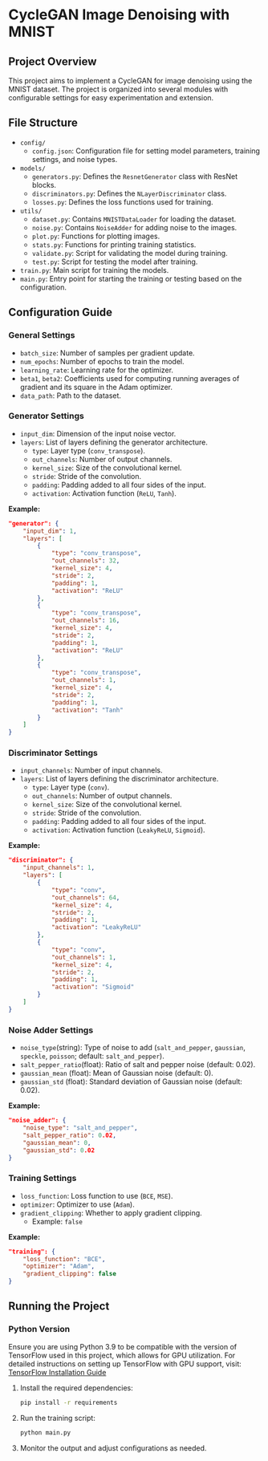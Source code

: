 # CycleGAN Image Denoising with MNIST

## Project Overview
This project aims to implement a CycleGAN for image denoising using the MNIST dataset. The project is organized into several modules with configurable settings for easy experimentation and extension.

## File Structure
- `config/`
  - `config.json`: Configuration file for setting model parameters, training settings, and noise types.
- `models/`
  - `generators.py`: Defines the `ResnetGenerator` class with ResNet blocks.
  - `discriminators.py`: Defines the `NLayerDiscriminator` class.
  - `losses.py`: Defines the loss functions used for training.
- `utils/`
  - `dataset.py`: Contains `MNISTDataLoader` for loading the dataset.
  - `noise.py`: Contains `NoiseAdder` for adding noise to the images.
  - `plot.py`: Functions for plotting images.
  - `stats.py`: Functions for printing training statistics.
  - `validate.py`: Script for validating the model during training.
  - `test.py`: Script for testing the model after training.
- `train.py`: Main script for training the models.
- `main.py`: Entry point for starting the training or testing based on the configuration.

## Configuration Guide

### General Settings
- `batch_size`: Number of samples per gradient update. 
- `num_epochs`: Number of epochs to train the model.
- `learning_rate`: Learning rate for the optimizer.
- `beta1`, `beta2`: Coefficients used for computing running averages of gradient and its square in the Adam optimizer.
- `data_path`: Path to the dataset.

### Generator Settings
- `input_dim`: Dimension of the input noise vector.
- `layers`: List of layers defining the generator architecture.
  - `type`: Layer type (`conv_transpose`).
  - `out_channels`: Number of output channels.
  - `kernel_size`: Size of the convolutional kernel.
  - `stride`: Stride of the convolution.
  - `padding`: Padding added to all four sides of the input.
  - `activation`: Activation function (`ReLU`, `Tanh`).

**Example:**
```json
"generator": {
    "input_dim": 1,
    "layers": [
        {
            "type": "conv_transpose",
            "out_channels": 32,
            "kernel_size": 4,
            "stride": 2,
            "padding": 1,
            "activation": "ReLU"
        },
        {
            "type": "conv_transpose",
            "out_channels": 16,
            "kernel_size": 4,
            "stride": 2,
            "padding": 1,
            "activation": "ReLU"
        },
        {
            "type": "conv_transpose",
            "out_channels": 1,
            "kernel_size": 4,
            "stride": 2,
            "padding": 1,
            "activation": "Tanh"
        }
    ]
}
```

### Discriminator Settings
- `input_channels`: Number of input channels.
- `layers`: List of layers defining the discriminator architecture.
  - `type`: Layer type (`conv`).
  - `out_channels`: Number of output channels.
  - `kernel_size`: Size of the convolutional kernel.
  - `stride`: Stride of the convolution.
  - `padding`: Padding added to all four sides of the input.
  - `activation`: Activation function (`LeakyReLU`, `Sigmoid`).

**Example:**
```json
"discriminator": {
    "input_channels": 1,
    "layers": [
        {
            "type": "conv",
            "out_channels": 64,
            "kernel_size": 4,
            "stride": 2,
            "padding": 1,
            "activation": "LeakyReLU"
        },
        {
            "type": "conv",
            "out_channels": 1,
            "kernel_size": 4,
            "stride": 2,
            "padding": 1,
            "activation": "Sigmoid"
        }
    ]
}
```

### Noise Adder Settings
- `noise_type`(string): Type of noise to add (`salt_and_pepper`, `gaussian`, `speckle`, `poisson`; default: `salt_and_pepper`).
- `salt_pepper_ratio`(float): Ratio of salt and pepper noise (default: 0.02).
- `gaussian_mean` (float): Mean of Gaussian noise (default: 0).
- `gaussian_std` (float): Standard deviation of Gaussian noise (default: 0.02).

**Example:**
```json
"noise_adder": {
    "noise_type": "salt_and_pepper",
    "salt_pepper_ratio": 0.02,
    "gaussian_mean": 0,
    "gaussian_std": 0.02
}
```

### Training Settings
- `loss_function`: Loss function to use (`BCE`, `MSE`).
- `optimizer`: Optimizer to use (`Adam`).
- `gradient_clipping`: Whether to apply gradient clipping.
  - Example: `false`

**Example:**
```json
"training": {
    "loss_function": "BCE",
    "optimizer": "Adam",
    "gradient_clipping": false
}
```

## Running the Project
### Python Version
Ensure you are using Python 3.9 to be compatible with the version of TensorFlow used in this project, which allows for GPU utilization. For detailed instructions on setting up TensorFlow with GPU support, visit: [TensorFlow Installation Guide](https://www.tensorflow.org/install/pip?hl=it#windows-native_1)

1. Install the required dependencies:
   ```bash
   pip install -r requirements
   ```
2. Run the training script:
   ```bash
   python main.py
   ```

3. Monitor the output and adjust configurations as needed.